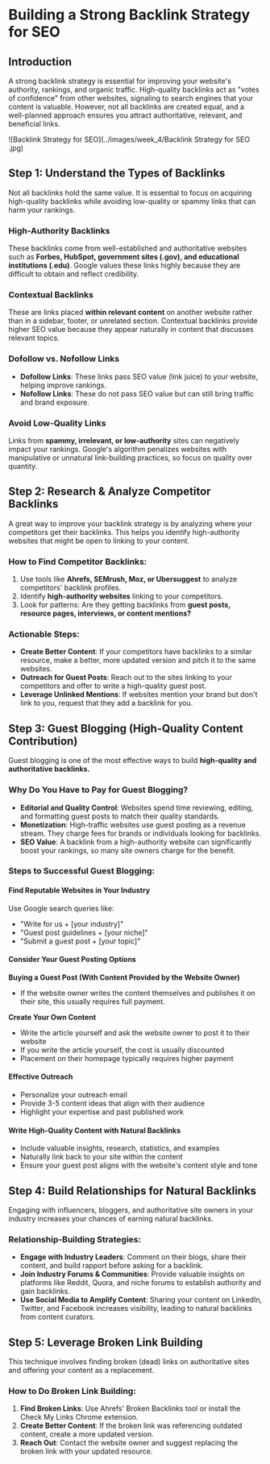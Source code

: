 # Building a Strong Backlink Strategy for SEO

## Introduction
A strong backlink strategy is essential for improving your website's authority, rankings, and organic traffic. High-quality backlinks act as "votes of confidence" from other websites, signaling to search engines that your content is valuable. However, not all backlinks are created equal, and a well-planned approach ensures you attract authoritative, relevant, and beneficial links.

![Backlink Strategy for SEO](../images/week_4/Backlink Strategy for SEO .jpg)

## Step 1: Understand the Types of Backlinks

Not all backlinks hold the same value. It is essential to focus on acquiring high-quality backlinks while avoiding low-quality or spammy links that can harm your rankings.

### High-Authority Backlinks
These backlinks come from well-established and authoritative websites such as **Forbes, HubSpot, government sites (.gov), and educational institutions (.edu)**. Google values these links highly because they are difficult to obtain and reflect credibility.

### Contextual Backlinks
These are links placed **within relevant content** on another website rather than in a sidebar, footer, or unrelated section. Contextual backlinks provide higher SEO value because they appear naturally in content that discusses relevant topics.

### Dofollow vs. Nofollow Links
- **Dofollow Links**: These links pass SEO value (link juice) to your website, helping improve rankings.
- **Nofollow Links**: These do not pass SEO value but can still bring traffic and brand exposure.

### Avoid Low-Quality Links
Links from **spammy, irrelevant, or low-authority** sites can negatively impact your rankings. Google's algorithm penalizes websites with manipulative or unnatural link-building practices, so focus on quality over quantity.

## Step 2: Research & Analyze Competitor Backlinks

A great way to improve your backlink strategy is by analyzing where your competitors get their backlinks. This helps you identify high-authority websites that might be open to linking to your content.

### How to Find Competitor Backlinks:
1. Use tools like **Ahrefs, SEMrush, Moz, or Ubersuggest** to analyze competitors' backlink profiles.
2. Identify **high-authority websites** linking to your competitors.
3. Look for patterns: Are they getting backlinks from **guest posts, resource pages, interviews, or content mentions?**

### Actionable Steps:
- **Create Better Content**: If your competitors have backlinks to a similar resource, make a better, more updated version and pitch it to the same websites.
- **Outreach for Guest Posts**: Reach out to the sites linking to your competitors and offer to write a high-quality guest post.
- **Leverage Unlinked Mentions**: If websites mention your brand but don't link to you, request that they add a backlink for you.

## Step 3: Guest Blogging (High-Quality Content Contribution)

Guest blogging is one of the most effective ways to build **high-quality and authoritative backlinks.**

### Why Do You Have to Pay for Guest Blogging?
- **Editorial and Quality Control**: Websites spend time reviewing, editing, and formatting guest posts to match their quality standards.
- **Monetization**: High-traffic websites use guest posting as a revenue stream. They charge fees for brands or individuals looking for backlinks.
- **SEO Value**: A backlink from a high-authority website can significantly boost your rankings, so many site owners charge for the benefit.

### Steps to Successful Guest Blogging:

#### Find Reputable Websites in Your Industry
Use Google search queries like:
- "Write for us + [your industry]"
- "Guest post guidelines + [your niche]"
- "Submit a guest post + [your topic]"

#### Consider Your Guest Posting Options

**Buying a Guest Post (With Content Provided by the Website Owner)**

- If the website owner writes the content themselves and publishes it on their site, this usually requires full payment.

**Create Your Own Content**

- Write the article yourself and ask the website owner to post it to their website
- If you write the article yourself, the cost is usually discounted
- Placement on their homepage typically requires higher payment

#### Effective Outreach

- Personalize your outreach email
- Provide 3-5 content ideas that align with their audience
- Highlight your expertise and past published work

#### Write High-Quality Content with Natural Backlinks

- Include valuable insights, research, statistics, and examples
- Naturally link back to your site within the content
- Ensure your guest post aligns with the website's content style and tone

## Step 4: Build Relationships for Natural Backlinks

Engaging with influencers, bloggers, and authoritative site owners in your industry increases your chances of earning natural backlinks.

### Relationship-Building Strategies:
- **Engage with Industry Leaders**: Comment on their blogs, share their content, and build rapport before asking for a backlink.
- **Join Industry Forums & Communities**: Provide valuable insights on platforms like Reddit, Quora, and niche forums to establish authority and gain backlinks.
- **Use Social Media to Amplify Content**: Sharing your content on LinkedIn, Twitter, and Facebook increases visibility, leading to natural backlinks from content curators.

## Step 5: Leverage Broken Link Building

This technique involves finding broken (dead) links on authoritative sites and offering your content as a replacement.

### How to Do Broken Link Building:
1. **Find Broken Links**: Use Ahrefs' Broken Backlinks tool or install the Check My Links Chrome extension.
2. **Create Better Content**: If the broken link was referencing outdated content, create a more updated version.
3. **Reach Out**: Contact the website owner and suggest replacing the broken link with your updated resource.

